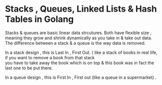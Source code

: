# **Stacks , Queues, Linked Lists & Hash Tables in Golang** 

Stacks & queues are basic linear data strcutures.
Both have flexible size , meaning they grow and shrink dynamically as you take in & take out data.
The difference between a stack & a queue is the way data is removed.<br>

In a stack design  , this is Last In , First Out. ( like a stack of  books in real life, if you want to remove a book from that stack<br>
you have to take away the book which is on top & this book was in fact the last one to be put there.<br>

In a queue design , this is First In , First out (like a queue in a supermarket) . <br>

